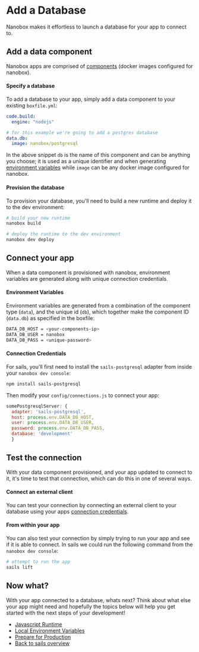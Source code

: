 # Add a Database
Nanobox makes it effortless to launch a database for your app to connect to.

## Add a data component
Nanobox apps are comprised of [components](https://docs.nanobox.io/getting-started/add-components/) (docker images configured for nanobox).

#### Specify a database
To add a database to your app, simply add a data component to your existing `boxfile.yml`:

```yaml
code.build:
  engine: "nodejs"

# for this example we're going to add a postgres database
data.db:
  image: nanobox/postgresql
```

In the above snippet `db` is the name of this component and can be anything you choose; it is used as a unique identifier and when generating [environment variables](https://docs.nanobox.io/app-config/environment-variables/) while `image` can be any docker image configured for nanobox.

#### Provision the database
To provision your database, you'll need to build a new runtime and deploy it to the dev environment:

```bash
# build your new runtime
nanobox build

# deploy the runtime to the dev environment
nanobox dev deploy
```

## Connect your app
When a data component is provisioned with nanobox, environment variables are generated along with unique connection credentials.

#### Environment Variables
Environment variables are generated from a combination of the component type (`data`), and the unique id (`db`), which together make the component ID (`data.db`) as specified in the boxfile:

```bash
DATA_DB_HOST = <your-components-ip>
DATA_DB_USER = nanobox
DATA_DB_PASS = <unique-password>
```

#### Connection Credentials
For sails, you'll first need to install the `sails-postgresql` adapter from inside your `nanobox dev console`:

```bash
npm install sails-postgresql
```

Then modify your `config/connections.js` to connect your app:

```javascript
somePostgresqlServer: {
  adapter: 'sails-postgresql',
  host: process.env.DATA_DB_HOST,
  user: process.env.DATA_DB_USER,
  password: process.env.DATA_DB_PASS,
  database: 'development'
  }
```

## Test the connection
With your data component provisioned, and your app updated to connect to it, it's time to test that connection, which can do this in one of several ways.

#### Connect an external client
You can test your connection by connecting an external client to your database using your apps <a href="https://docs.nanobox.io/local-dev/managing-local-data/" target="\_blank">connection credentials</a>.

#### From within your app
You can also test your connection by simply trying to run your app and see if it is able to connect. In sails we could run the following command from the `nanobox dev console`:

```bash
# attempt to run the app
sails lift
```

## Now what?
With your app connected to a database, whats next? Think about what else your app might need and hopefully the topics below will help you get started with the next steps of your development!

* [Javascript Runtime](/nodejs/sails/next-steps/javascript-runtime)
* [Local Environment Variables](/nodejs/sails/next-steps/local-evars)
* [Prepare for Production](/nodejs/sails/production/configure-sails)
* [Back to sails overview](/nodejs/sails)
